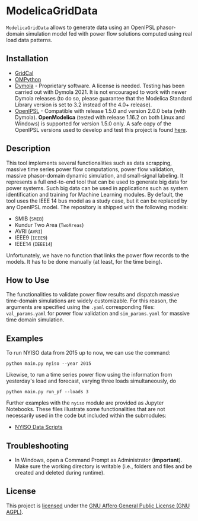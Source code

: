 ModelicaGridData
=========================================

`ModelicaGridData` allows to generate data using an OpenIPSL phasor-domain simulation model fed with power flow solutions computed using real load data patterns.

## Installation

- [GridCal](docs/gridcal_installation.md)
- [OMPython](docs/OMPython_installation.md)
- [Dymola](https://www.3ds.com/products-services/catia/products/dymola/) - Proprietary software. A license is needed. Testing has been carried out with Dymola 2021. It is not encouraged to work with newer Dymola releases (to do so, please guarantee that the Modelica Standard Library version is set to 3.2 instead of the 4.0+ release).
- [OpenIPSL](www.OpenIPSL.com) - Compatible with release 1.5.0 and version 2.0.0 beta (with Dymola). **OpenModelica** (tested with release 1.16.2 on both Linux and Windows) is supported for version 1.5.0 only. A safe copy of the OpenIPSL versions used to develop and test this project is found [here](https://www.dropbox.com/s/kj0ivboxq3a7tet/OpenIPSL_.zip?dl=0).

## Description

This tool implements several functionalities such as data scrapping, massive time series power flow computations, power flow validation, massive phasor-domain dynamic simulation, and small-signal labeling. It represents a full end-to-end tool that can be used to generate big data for power systems. Such big data can be used in applications such as system identification and training for Machine Learning modules. By default, the tool uses the IEEE 14 bus model as a study case, but it can be replaced by any OpenIPSL model. The repository is shipped with the following models:

- SMIB (`SMIB`)
- Kundur Two Area (`TwoAreas`)
- AVRI (`AVRI`)
- IEEE9 (`IEEE9`)
- IEEE14 (`IEEE14`)

Unfortunately, we have no function that links the power flow records to the models. It has to be done manually (at least, for the time being).

## How to Use

The functionalities to validate power flow results and dispatch massive time-domain simulations are widely customizable. For this reason, the arguments are specified using the `.yaml` corresponding files: `val_params.yaml` for power flow validation and `sim_params.yaml` for massive time domain simulation.

## Examples

To run NYISO data from 2015 up to now, we can use the command:

```
python main.py nyiso --year 2015
```

Likewise, to run a time series power flow using the information from yesterday's load and forecast, varying three loads simultaneously, do
```
python main.py run_pf --loads 3
```

Further examples with the `nyiso` module are provided as Jupyter Notebooks. These files illustrate some functionalities that are not necessarily used in the code but included within the submodules:

- [NYISO Data Scripts](docs/examples_nyiso_data.ipynb)

## Troubleshooting

- In Windows, open a Command Prompt as Administrator (**important**). Make sure the working directory is writable (i.e., folders and files and be created and deleted during runtime).

## License

This project is [licensed](./LICENSE.txt) under the [GNU Affero General Public License (GNU AGPL)](https://www.gnu.org/licenses/agpl-3.0.en.html).
